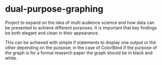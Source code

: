 # dual-purpose-graphing

Project to expand on the idea of multi audience science and how data can be presented to achieve different purposes. It is important that key findings be both elegant and clean in their appearance. 

This can be achieved with simple if statements to display one output or the other depending on the purpose; in the case of ColorBlind if the purpose of the graph is for a formal research paper the graph should be in black and white.
